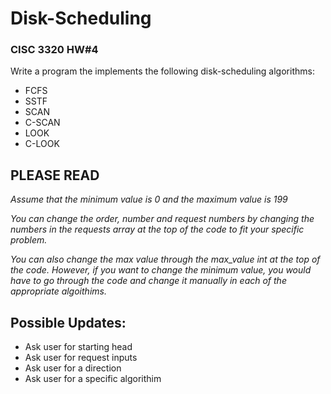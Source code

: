 # Disk-Scheduling
### CISC 3320 HW#4

Write a program the implements the following disk-scheduling algorithms: <br>
* FCFS <br>
* SSTF <br>
* SCAN <br>
* C-SCAN <br>
* LOOK <br>
* C-LOOK <br>

## PLEASE READ
_Assume that the minimum value is 0 and the maximum value is 199_

_You can change the order, number and request numbers by changing the numbers in the requests array at the top of the code to fit your specific problem._

_You can also change the max value through the max_value int at the top of the code. However, if you want to change the minimum value, you would have to go through the code and change it manually in each of the appropriate algoithims._ <br>

## Possible Updates:
* Ask user for starting head
* Ask user for request inputs
* Ask user for a direction
* Ask user for a specific algorithim


